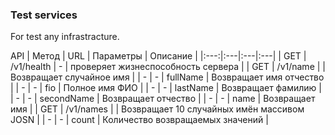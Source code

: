 ### Test services

For test any infrastracture.

API
| Метод | URL | Параметры | Описание |
|:---:|:---|:---|:---|
| GET | /v1/health | - | проверяет жизнеспособность сервера |
| GET | /v1/name |  | Возвращает случайное имя |
| - | - | fullName | Возвращает имя отчество |
| - | - | fio | Полное имя ФИО |
| - | - | lastName | Возвращает фамилию |
| - | - | secondName | Возвращает отчество |
| - | - | name | Возвращает имя |
| GET | /v1/names | | Возвращает 10 случайных имён массивом JOSN |
| - | - | count | Количество возвращаемых значений |

